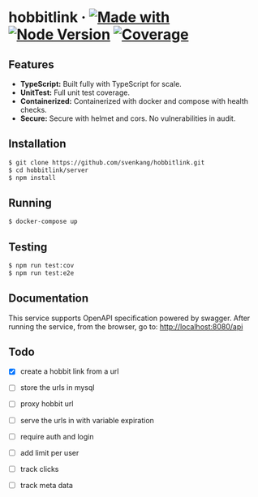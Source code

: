 # hobbitlink &middot; [![Made with](https://img.shields.io/badge/made%20with-nestjs-orange)](https://nestjs.com/) [![Node Version](https://img.shields.io/badge/node-v16.9.1-blue)](https://github.com/fieldnation/calculate-pay/blob/master/.nvmrc) [![Coverage](https://img.shields.io/badge/coverage-100%25-brightgreen)]()

## Features
* **TypeScript:** Built fully with TypeScript for scale.
* **UnitTest:** Full unit test coverage.
* **Containerized:** Containerized with docker and compose with health checks.
* **Secure:** Secure with helmet and cors. No vulnerabilities in audit.

## Installation
```bash
$ git clone https://github.com/svenkang/hobbitlink.git
$ cd hobbitlink/server
$ npm install
```

## Running
```bash
$ docker-compose up
```

## Testing
```bash
$ npm run test:cov
$ npm run test:e2e
```

## Documentation
This service supports OpenAPI specification powered by swagger.
After running the service, from the browser, go to: [http://localhost:8080/api](http://localhost:8080/api)

## Todo
- [x] create a hobbit link from a url
- [ ] store the urls in mysql
- [ ] proxy hobbit url
- [ ] serve the urls in with variable expiration
- [ ] require auth and login
- [ ] add limit per user
- [ ] track clicks 
- [ ] track meta data

